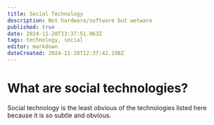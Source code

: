 ```yaml
---
title: Social Technology
description: Not hardware/software but wetware
published: true
date: 2024-11-28T13:37:51.063Z
tags: technology, social
editor: markdown
dateCreated: 2024-11-28T12:37:42.198Z
---
```


# What are social technologies?
Social  technology is the least obvious of the technologies listed here because it is so subtle and obvious. 